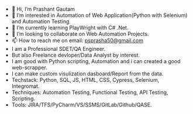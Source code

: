 - 👋 Hi, I’m Prashant Gautam
- 👀 I’m interested in Automation of Web Application(Python with Selenium) and Automation Testing.
- 🌱 I’m currently learning PlayWright with C# .Net.
- 💞️ I’m looking to collaborate on Web Automation Projects.
- 📫 How to reach me on email: psprasha50@gmail.com
- I am a Professional SDET/QA Engineer.
- But also Freelance devloper/Data Analyst by interest.
- I am good with Python scripting, Automation and i can created a good web-scrapper.
- I can make custom visulization dasboard/Report from the data.
- Techstack: Python, SQL, JS, HTML, CSS, Cypress, Selenium, Integromat.
- Techniques: Automation Testing, Functional Testing, API Testing, Scripting.
- Tools: JIRA/TFS/PyCharm/VS/SSMS/GitLab/Github/QASE.

<!---
bragaji/bragaji is a ✨ special ✨ repository because its `README.md` (this file) appears on your GitHub profile.
You can click the Preview link to take a look at your changes.
--->
